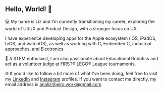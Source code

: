## Hello, World! 🤗

💻 My name is Liz and I'm currently transitioning my career, exploring the world of UI/UX and Product Design, with a stronger focus on UX.

I have experience developing apps for the Apple ecosystem (iOS, iPadOS, tvOS, and watchOS), as well as working with C, Embedded C, industrial approaches, and Electronics.

🤖 A STEM enthusiast, I am also passionate about Educational Robotics and act as a volunteer judge at FIRST® LEGO® League tournaments.

🌐 If you'd like to follow a bit more of what I've been doing, feel free to visit my [LinkedIn](https://www.linkedin.com/in/ana-liz-ribeiro-7744b0255/) and [Instagram](https://www.instagram.com/analizrbr/) profiles. If you want to contact me directly, my email address is analizribeiro.work@gmail.com.


<!--
**analizribeiro/analizribeiro** is a ✨ _special_ ✨ repository because its `README.md` (this file) appears on your GitHub profile.

Here are some ideas to get you started:

- 🔭 I’m currently working on ...
- 🌱 I’m currently learning ...
- 👯 I’m looking to collaborate on ...
- 🤔 I’m looking for help with ...
- 💬 Ask me about ...
- 📫 How to reach me: ...
- 😄 Pronouns: ...
- ⚡ Fun fact: ...

[![Minhas Estatísticas](https://github-readme-stats.vercel.app/api?username=analizribeiro&show_icons=true)](https://github.com/analizribeiro)

-->
